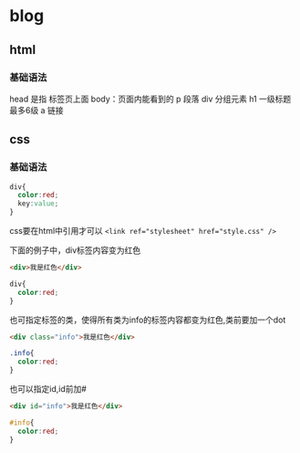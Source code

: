 # blog
## html
### 基础语法
head 是指 标签页上面
body：页面内能看到的
p 段落
div 分组元素
h1 一级标题 最多6级
a 链接

## css 
### 基础语法
```css
div{
  color:red;
  key:value;
}
```
css要在html中引用才可以
`<link ref="stylesheet" href="style.css" />`

下面的例子中，div标签内容变为红色
```html
<div>我是红色</div>
```
```css
div{
  color:red;
}
```
也可指定标签的类，使得所有类为info的标签内容都变为红色,类前要加一个dot
```html
<div class="info">我是红色</div>
```
```css
.info{
  color:red;
}
```
也可以指定id,id前加#
```html
<div id="info">我是红色</div>
```
```css
#info{
  color:red;
}
```
